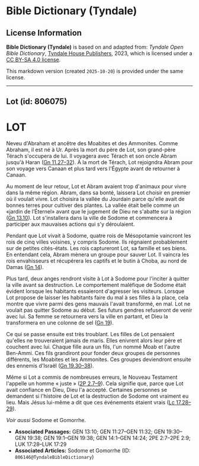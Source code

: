 # Bible Dictionary (Tyndale)

## License Information

**Bible Dictionary (Tyndale)** is based on and adapted from: _Tyndale Open Bible Dictionary_, [Tyndale House Publishers](https://tyndaleopenresources.com/), 2023, which is licensed under a [CC BY-SA 4.0 license](https://creativecommons.org/licenses/by-sa/4.0/legalcode.en).

This markdown version (created `2025-10-20`) is provided under the same license.



--------------------------------

## Lot (id: 806075)

LOT
===

Neveu d'Abraham et ancêtre des Moabites et des Ammonites. Comme Abraham, il est né à Ur. Après la mort du père de Lot, son grand\-père Térach s'occupera de lui. Il voyagera avec Térach et son oncle Abram jusqu'à Haran ([Gn 11\.27–32](https://ref.ly/Gen11:27-Gen11:32)). À la mort de Térach, Lot rejoigndra Abram pour son voyage vers Canaan et plus tard vers l'Égypte avant de retourner à Canaan.

Au moment de leur retour, Lot et Abram avaient trop d'animaux pour vivre dans la même région. Abram, dans sa bonté, laissera Lot choisir en premier où il voulait vivre. Lot choisira la vallée du Jourdain parce qu'elle avait de bonnes terres pour cultiver des plantes. La vallée était belle comme un «jardin de l’Éternel» avant que le jugement de Dieu ne s'abatte sur la région ([Gn 13\.10](https://ref.ly/Gen13:10)). Lot s'installera dans la ville de Sodome et commencera à participer aux mauvaises actions qui s'y déroulaient.

Pendant que Lot vivait à Sodome, quatre rois de Mésopotamie vaincront les rois de cinq villes voisines, y compris Sodome. Ils régnaient probablement sur de petites cités\-états. Les rois captureront Lot, sa famille et ses biens. En entendant cela, Abram mènera un groupe pour sauver Lot. Il vaincra les rois envahisseurs et récupérera les captifs et le butin à Choba, au nord de Damas ([Gn 14](https://ref.ly/Gen14:1-Gen14:24)).

Plus tard, deux anges rendront visite à Lot à Sodome pour l'inciter à quitter la ville avant sa destruction. Le comportement maléfique de Sodome était évident lorsque les habitants essaieront d'agresser les visiteurs. Lorsque Lot propose de laisser les habitants faire du mal à ses filles à la place, cela montre que vivre parmi des gens mauvais l'avait transformé, en mal. Lot ne voulait pas quitter Sodome au début. Ses futurs gendres refuseront de venir avec lui. Sa femme se retournera vers la ville en partant, et Dieu la transformera en une colonne de sel ([Gn 19](https://ref.ly/Gen19:1-Gen19:38)).

Ce qui se passe ensuite est très troublant. Les filles de Lot pensaient qu'elles ne trouveraient jamais de maris. Elles enivrent alors leur père et couchent avec lui. Chaque fille aura un fils, l'un nommé Moab et l'autre Ben\-Ammi. Ces fils grandiront pour fonder deux groupes de personnes différents, les Moabites et les Ammonites. Ces groupes deviendront ensuite des ennemis d'Israël ([Gn 19\.30–38](https://ref.ly/Gen19:30-Gen19:38)).

Même si Lot a commis de nombreuses erreurs, le Nouveau Testament l'appelle un homme « juste » ([2P 2\.7–9](https://ref.ly/2Pet2:7-2Pet2:9)). Cela signifie que, parce que Lot avait confiance en Dieu, Dieu l'a accepté. Certaines personnes se demandent si l'histoire de Lot et la destruction de Sodome ont vraiment eu lieu. Mais Jésus lui\-même a dit que ces événements étaient vrais ([Lc 17\.28–29](https://ref.ly/Luke17:28-Luke17:29)).

*Voir aussi* Sodome et Gomorrhe.

* **Associated Passages:** GEN 13:10; GEN 11:27–GEN 11:32; GEN 19:30–GEN 19:38; GEN 19:1–GEN 19:38; GEN 14:1–GEN 14:24; 2PE 2:7–2PE 2:9; LUK 17:28–LUK 17:29
* **Associated Articles:** Sodome et Gomorrhe (ID: `806146@TyndaleBibleDictionary`)

